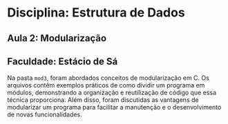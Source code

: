 # Disciplina: Estrutura de Dados
## Aula 2: Modularização
## Faculdade: Estácio de Sá

Na pasta `mod3`, foram abordados conceitos de modularização em C. Os arquivos contêm exemplos práticos de como dividir um programa em módulos, demonstrando a organização e reutilização de código que essa técnica proporciona. Além disso, foram discutidas as vantagens de modularizar um programa
para facilitar a manutenção e o desenvolvimento de novas funcionalidades.